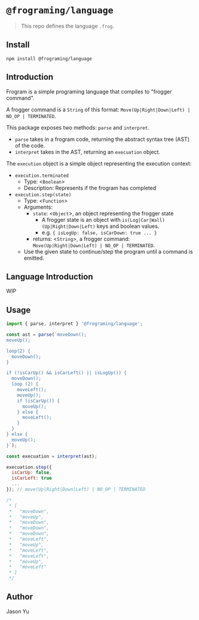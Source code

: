 # `@frograming/language`

> This repo defines the language `.frog`.

## Install

```
npm install @frograming/language
```

## Introduction

Frogram is a simple programing language that compiles to "frogger command".

A frogger command is a `String` of this format: `Move(Up|Right|Down|Left) | NO_OP | TERMINATED`.

This package exposes two methods: `parse` and `interpret`.

- `parse` takes in a frogram code, returning the abstract syntax tree (AST) of the code.
- `interpret` takes in the AST, returning an `execuation` object.

The `execution` object is a simple object representing the execution context:

- `execution.terminated`
    - Type: <`Boolean`>
    - Description: Represents if the frogram has completed
- `execution.step(state)`
    - Type: <`Function`>
    - Arguments:
      - `state`: <`Object`>, an object representing the frogger state
          - A frogger state is an object with `is(Log|Car|Wall)(Up|Right|Down|Left)` keys and boolean values.
          - e.g. `{ isLogUp: false, isCarDown: true ... }`
      - returns: <`String`>, a frogger command: `Move(Up|Right|Down|Left) | NO_OP | TERMINATED`.
    - Use the given state to continue/step the program until a command is emitted.

## Language Introduction

WIP

## Usage

```js
import { parse, interpret } '@frograming/language';

const ast = parse(`moveDown();
moveUp();

loop(2) {
  moveDown();
}

if (!isCarUp() && isCarLeft() || isLogUp()) {
  moveDown();
  loop (2) {
    moveLeft();
    moveUp();
    if (isCarUp()) {
      moveUp();
    } else {
      moveLeft();
    }
  }
} else {
  moveUp();
}`);

const execuation = interpret(ast);

execuation.step({
  isCarUp: false,
  isCarLeft: true
  ...
}); // move(Up|Right|Down|Left) | NO_OP | TERMINATED

/*
 * [
 *   "moveDown",
 *   "moveUp",
 *   "moveDown",
 *   "moveDown",
 *   "moveDown",
 *   "moveLeft",
 *   "moveUp",
 *   "moveLeft",
 *   "moveLeft",
 *   "moveUp",
 *   "moveLeft"
 * ]
 */
```

## Author
Jason Yu
